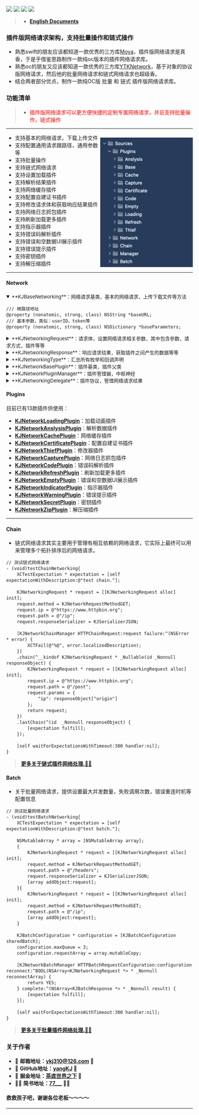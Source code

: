 <p style="align: center">
<a href="https://github.com/yangKJ/KJNetworkPlugin">
<img src="https://img.shields.io/badge/Carthage-compatible-brightgreen.svg?style=flat&color=blue"></a>
<a href="https://github.com/yangKJ/KJNetworkPlugin">
<img src="https://img.shields.io/badge/language-objective--c-blue.svg"></a>
<a href="https://cocoapods.org/pods/KJNetworkPlugin">
<img src="https://img.shields.io/cocoapods/v/KJNetworkPlugin.svg?style=flat&label=CocoaPods&colorA=28a745&&colorB=4E4E4E"></a>
<a href="https://github.com/yangKJ/KJNetworkPlugin">
<img src="https://img.shields.io/badge/Platforms-iOS%20%7C%20macOS%20%7C%20watchOS-4E4E4E.svg?colorA=28a745"></a>
</p>

> + [**English Documents**](https://github.com/yangKJ/KJNetworkPlugin/blob/master/README_EN.md)

### 插件版网络请求架构，支持批量操作和链式操作
- 熟悉swift的朋友应该都知道一款优秀的三方库[Moya](https://github.com/Moya/Moya)，插件版网络请求是真香，于是乎借鉴思路制作一款纯oc版本的插件网络请求库。
- 熟悉oc的朋友又应该都知道一款优秀的三方库[YTKNetwork](https://github.com/yuantiku/YTKNetwork)，基于对象的协议版网络请求，然后他的批量网络请求和链式网络请求也超级香。
- 结合两者部分优点，制作一款纯OC版 批量 和 链式 插件版网络请求库。

### 功能清单
> + <font color=red>插件版网络请求可以更方便快捷的定制专属网络请求，并且支持批量操作，链式操作</font>

---

<img src="Docs/list.png" width="250" height="350" vspace="10px" align="right">

- 支持基本的网络请求，下载上传文件
- 支持配置通用请求跟路径，通用参数等
- 支持批量操作
- 支持链式网络请求
- 支持设置加载插件
- 支持解析结果插件
- 支持网络缓存插件
- 支持配置自建证书插件
- 支持修改请求体和获取响应结果插件
- 支持网络日志抓包插件
- 支持刷新加载更多插件
- 支持指示器插件
- 支持错误码解析插件
- 支持错误和空数据UI展示插件
- 支持错误提示插件
- 支持密钥插件
- 支持解压缩插件

---

#### Network
<details open><summary><font size=2>**KJBaseNetworking**：网络请求基类，基本的网络请求，上传下载文件等方法</font></summary>

```
/// 根路径地址
@property (nonatomic, strong, class) NSString *baseURL;
/// 基本参数，类似：userID，token等
@property (nonatomic, strong, class) NSDictionary *baseParameters;
```
</details>

<details><summary><font size=2>**KJNetworkingRequest**：请求体，设置网络请求相关参数，其中包含参数，请求方式，插件等等</font></summary></details>

<details><summary><font size=2>**KJNetworkingResponse**：响应请求结果，获取插件之间产生的数据等等</font></summary></details>

<details><summary><font size=2>**KJNetworkingType**：汇总所有枚举和回调声明</font></summary></details>

<details><summary><font size=2>**KJNetworkBasePlugin**：插件基类，插件父类</font></summary></details>

<details><summary><font size=2>**KJNetworkPluginManager**：插件管理器，中枢神经</font></summary>

```
/// 插件版网络请求
/// @param request 请求体
/// @param success 成功回调
/// @param failure 失败回调
+ (void)HTTPPluginRequest:(KJNetworkingRequest *)request
                  success:(KJNetworkPluginSuccess)success 
                  failure:(KJNetworkPluginFailure)failure;
```
</details>

<details><summary><font size=2>**KJNetworkingDelegate**：插件协议，管理网络请求结果</font></summary>

<font color=red>**目前抽离出5条协议方法，开始时刻、网络请求时刻、网络成功、网络失败、最终返回**</font>

```
/// 开始准备网络请求
/// @param request 请求相关数据
/// @param endRequest 是否结束下面的网络请求
/// @return 返回准备插件处理后的数据
- (KJNetworkingResponse *)prepareWithRequest:(KJNetworkingRequest *)request endRequest:(BOOL *)endRequest;

/// 网络请求开始时刻请求
/// @param request 请求相关数据
/// @param stopRequest 是否停止网络请求
/// @return 返回网络请求开始时刻插件处理后的数据
- (KJNetworkingResponse *)willSendWithRequest:(KJNetworkingRequest *)request stopRequest:(BOOL *)stopRequest;

/// 成功接收数据
/// @param request 请求相关数据
/// @param againRequest 是否需要再次请求该网络
/// @return 返回成功插件处理后的数据
- (KJNetworkingResponse *)succeedWithRequest:(KJNetworkingRequest *)request againRequest:(BOOL *)againRequest;

/// 失败处理
/// @param request 请求相关数据
/// @param againRequest 是否需要再次请求该网络
/// @return 返回失败插件处理后的数据
- (KJNetworkingResponse *)failureWithRequest:(KJNetworkingRequest *)request againRequest:(BOOL *)againRequest;

/// 准备返回给业务逻辑时刻调用
/// @param request 请求相关数据
/// @param error 错误信息
/// @return 返回最终加工之后的数据
- (KJNetworkingResponse *)processSuccessResponseWithRequest:(KJNetworkingRequest *)request error:(NSError **)error;
```
</details>

#### Plugins
目前已有13款插件供使用：

- [**KJNetworkLoadingPlugin**](Docs/LOADING.md)：加载动画插件
- [**KJNetworkAnslysisPlugin**](Docs/ANSLYSIS.md)：解析数据插件
- [**KJNetworkCachePlugin**](Docs/CACHE.md)：网络缓存插件
- [**KJNetworkCertificatePlugin**](Docs/CERTIFICATE.md)：配置自建证书插件
- [**KJNetworkThiefPlugin**](Docs/THIEF.md)：修改器插件
- [**KJNetworkCapturePlugin**](Docs/CAPTURE.md)：网络日志抓包插件
- [**KJNetworkCodePlugin**](Docs/CODE.md)：错误码解析插件
- [**KJNetworkRefreshPlugin**](Docs/REFRESH.md)：刷新加载更多插件
- [**KJNetworkEmptyPlugin**](Docs/EMPTY.md)：错误和空数据UI展示插件
- [**KJNetworkIndicatorPlugin**](Docs/INDICATOR.md)：指示器插件
- [**KJNetworkWarningPlugin**](Docs/WARNING.md)：错误提示插件
- [**KJNetworkSecretPlugin**](Docs/SECRET.md)：密钥插件
- [**KJNetworkZipPlugin**](Docs/ZIP.md)：解压缩插件

----

#### Chain

- 链式网络请求其实主要用于管理有相互依赖的网络请求，它实际上最终可以用来管理多个拓扑排序后的网络请求。

```
// 测试链式网络请求
- (void)testChainNetworking{
    XCTestExpectation * expectation = [self expectationWithDescription:@"test chain."];
    
    KJNetworkingRequest * request = [[KJNetworkingRequest alloc] init];
    request.method = KJNetworkRequestMethodGET;
    request.ip = @"https://www.httpbin.org";
    request.path = @"/ip";
    request.responseSerializer = KJSerializerJSON;
    
    [KJNetworkChainManager HTTPChainRequest:request failure:^(NSError * error) {
        XCTFail(@"%@", error.localizedDescription);
    }]
    .chain(^__kindof KJNetworkingRequest * _Nullable(id _Nonnull responseObject) {
        KJNetworkingRequest * request = [[KJNetworkingRequest alloc] init];
        request.ip = @"https://www.httpbin.org";
        request.path = @"/post";
        request.params = {
            "ip": responseObject["origin"]
        };
        return request;
    })
    .lastChain(^(id  _Nonnull responseObject) {
        [expectation fulfill];
    });
    
    [self waitForExpectationsWithTimeout:300 handler:nil];
}
```

> [**更多关于链式插件网络处理.👒👒**](Docs/CHAIN.md)

#### Batch

- 关于批量网络请求，提供设置最大并发数量，失败调用次数，错误重连时机等配置信息

```
// 测试批量网络请求
- (void)testBatchNetworking{
    XCTestExpectation * expectation = [self expectationWithDescription:@"test batch."];
    
    NSMutableArray * array = [NSMutableArray array];
    {
        KJNetworkingRequest * request = [[KJNetworkingRequest alloc] init];
        request.method = KJNetworkRequestMethodGET;
        request.path = @"/headers";
        request.responseSerializer = KJSerializerJSON;
        [array addObject:request];
    }{
        KJNetworkingRequest * request = [[KJNetworkingRequest alloc] init];
        request.method = KJNetworkRequestMethodGET;
        request.path = @"/ip";
        [array addObject:request];
    }
    
    KJBatchConfiguration * configuration = [KJBatchConfiguration sharedBatch];
    configuration.maxQueue = 3;
    configuration.requestArray = array.mutableCopy;
    
    [KJNetworkBatchManager HTTPBatchRequestConfiguration:configuration reconnect:^BOOL(NSArray<KJNetworkingRequest *> * _Nonnull reconnectArray) {
        return YES;
    } complete:^(NSArray<KJBatchResponse *> * _Nonnull result) {
        [expectation fulfill];
    }];
    
    [self waitForExpectationsWithTimeout:300 handler:nil];
}
```

> [**更多关于批量插件网络处理.👒👒**](Docs/CHAIN.md)

### 关于作者
- 🎷 **邮箱地址：[ykj310@126.com](ykj310@126.com) 🎷**
- 🎸 **GitHub地址：[yangKJ](https://github.com/yangKJ) 🎸**
- 🎺 **掘金地址：[茶底世界之下](https://juejin.cn/user/1987535102554472/posts) 🎺**
- 🚴🏻 **简书地址：[77___](https://www.jianshu.com/u/c84c00476ab6) 🚴🏻**

#### 救救孩子吧，谢谢各位老板～～～～

-----
